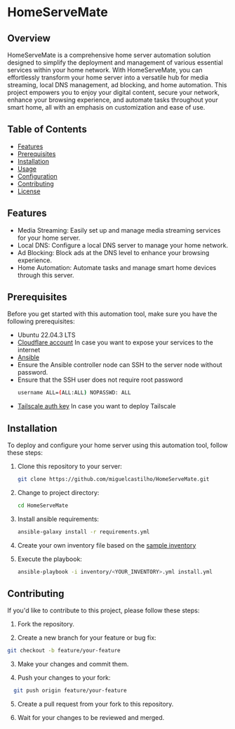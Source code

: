 # HomeServeMate

## Overview

HomeServeMate is a comprehensive home server automation solution designed to simplify the deployment and management of various essential services within your home network.
With HomeServeMate, you can effortlessly transform your home server into a versatile hub for media streaming, local DNS management, ad blocking, and home automation. 
This project empowers you to enjoy your digital content, secure your network, enhance your browsing experience, and automate tasks throughout your smart home, all with an emphasis on customization and ease of use.

## Table of Contents

- [Features](#features)
- [Prerequisites](#prerequisites)
- [Installation](#installation)
- [Usage](#usage)
- [Configuration](#configuration)
- [Contributing](#contributing)
- [License](#license)

## Features

- Media Streaming: Easily set up and manage media streaming services for your home server.
- Local DNS: Configure a local DNS server to manage your home network.
- Ad Blocking: Block ads at the DNS level to enhance your browsing experience.
- Home Automation: Automate tasks and manage smart home devices through this server.

## Prerequisites

Before you get started with this automation tool, make sure you have the following prerequisites:

- Ubuntu 22.04.3 LTS
- [Cloudflare account](https://dash.cloudflare.com/sign-up) In case you want to expose your services to the internet
- [Ansible](https://docs.ansible.com/ansible/latest/installation_guide/intro_installation.html#installing-and-upgrading-ansible-with-pipx)
- Ensure the Ansible controller node can SSH to the server node without password.
- Ensure that the SSH user does not require root password
  ```bash
  username ALL=(ALL:ALL) NOPASSWD: ALL
  ```
- [Tailscale auth key](https://tailscale.com/kb/1085/auth-keys/#step-1-generate-an-auth-key) In case you want to deploy Tailscale

## Installation

To deploy and configure your home server using this automation tool, follow these steps:

1. Clone this repository to your server:

   ```bash
   git clone https://github.com/miguelcastilho/HomeServeMate.git
   ```
2. Change to project directory:

   ```bash
   cd HomeServeMate
   ```

2. Install ansible requirements:

   ```bash
   ansible-galaxy install -r requirements.yml
   ```

3. Create your own inventory file based on the [sample inventory](inventory/inventory.yml.example)

4. Execute the playbook:

   ```bash
   ansible-playbook -i inventory/<YOUR_INVENTORY>.yml install.yml
   ```

## Contributing
If you'd like to contribute to this project, please follow these steps:

1. Fork the repository.

2. Create a new branch for your feature or bug fix:

  ```bash
  git checkout -b feature/your-feature
  ```

3. Make your changes and commit them.

4. Push your changes to your fork:

  ```bash
    git push origin feature/your-feature
  ```

5. Create a pull request from your fork to this repository.

6. Wait for your changes to be reviewed and merged.


